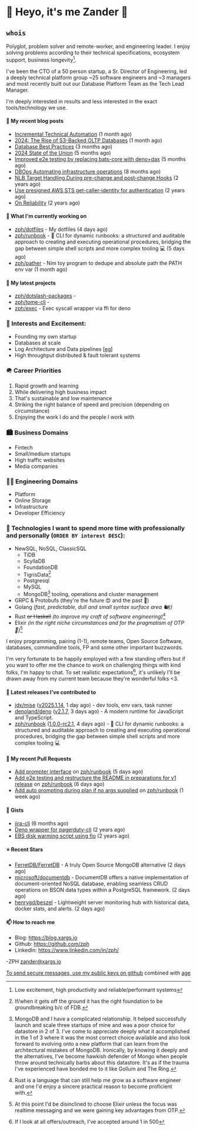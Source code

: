 # 👋 Heyo, it's me Zander 👋

## `whois`
Polyglot, problem solver and remote-worker, and engineering leader.  I enjoy solving problems according to their technical specifications, ecosystem support, business longevity[^1].

I've been the CTO of a 50 person startup, a Sr. Director of Engineering, led a deeply technical
platform group ~25 software engineers and ~3 managers and most recently built out our
Database Platform Team as the Tech Lead Manager.

I'm deeply interested in results and less interested in the exact tools/technology we use.

#### 📜 My recent blog posts

- [Incremental Technical Automation](https://blog.xargs.io/post/2024-12-02-incremental-technical-automation/) (1 month ago)
- [2024: The Rise of S3-Backed OLTP Databases](https://blog.xargs.io/post/2024-11-30-2024-predictions-for-databases-oltp/) (1 month ago)
- [Database Best Practices](https://blog.xargs.io/post/2024-10-24-database-reliability-and-best-practices/) (3 months ago)
- [2024 State of the Union](https://blog.xargs.io/post/2024-08-06-2024-state-of-the-union/) (5 months ago)
- [Improved e2e testing by replacing bats-core with deno&#43;dax](https://blog.xargs.io/post/2024-08-06-improved-e2e-testing-by-replacing-bats-core-with-deno-dax/) (5 months ago)
- [DBOps Automating infrastructure operations](https://blog.xargs.io/post/2024-05-04-dbops-automating-infrastructure-operations/) (8 months ago)
- [NLB Target Handling During pre-change and post-change Hooks](https://blog.xargs.io/post/2023-07-22-nlb-target-handling-during-pre-change-and-post-change-hooks/) (2 years ago)
- [Use presigned AWS STS get-caller-identity for authentication](https://blog.xargs.io/post/2023-07-01-use-presigned-aws-sts-get-caller-identity-for-authentication/) (2 years ago)
- [On Reliability](https://blog.xargs.io/post/2023-05-10-on-reliability/) (2 years ago)

#### 👷 What I'm currently working on

- [zph/dotfiles](https://github.com/zph/dotfiles) - My dotfiles (4 days ago)
- [zph/runbook](https://github.com/zph/runbook) - 📖 CLI for dynamic runbooks: a structured and auditable approach to creating and executing operational procedures, bridging the gap between simple shell scripts and more complex tooling 💻 (5 days ago)
- [zph/pather](https://github.com/zph/pather) - Nim toy program to dedupe and absolute path the PATH env var (1 month ago)

#### 🌱 My latest projects

- [zph/dotslash-packages](https://github.com/zph/dotslash-packages) - 
- [zph/tome-cli](https://github.com/zph/tome-cli) - 
- [zph/exec](https://github.com/zph/exec) - Exec syscall wrapper via ffi for deno

### 📖 Interests and Excitement:
* Founding my own startup
* Databases at scale
* Log Architecture and Data pipelines [[eg](https://engineering.linkedin.com/distributed-systems/log-what-every-software-engineer-should-know-about-real-time-datas-unifying)]
* High throughput distributed & fault tolerant systems

### 🪖 Career Priorities
1. Rapid growth and learning
2. While delivering high business impact
3. That's sustainable and low maintenance
4. Striking the right balance of speed and precision (depending on circumstance)
5. Enjoying the work I do and the people I work with

### 🏙 Business Domains
* Fintech
* Small/medium startups
* High traffic websites
* Media companies

### 👨‍💻 Engineering Domains
* Platform
* Online Storage
* Infrastructure
* Developer Efficiency

### 🏫 Technologies I want to spend more time with professionally and personally (`ORDER BY interest DESC`):

* NewSQL, NoSQL, ClassicSQL
	* TiDB
	* ScyllaDB
	* FoundationDB
	* TigrisData[^tigris]
	* Postgresql
	* MySQL
  * MongoDB[^love-hate] tooling, operations and cluster management
* GRPC & Protobufs (they're the future 😍 and the past 🤔)
* Golang *(fast, predictable, dull and small syntax surface area 🐿️))*
* Rust ~~or Haskell~~ *(to improve my craft of software engineering)*[^rust]
* Elixir *(in the right niche circumstances and for the pragmatism of  OTP 🔮)*[^elixir]

I enjoy programming, pairing (1-1), remote teams, Open Source Software, databases, commandline tools, FP and some other important buzzwords.

I'm very fortunate to be happily employed with a few standing offers but if you want to offer me the chance to work on challenging things with kind folks, I'm happy to chat. To set realistic expectations[^hiring-odds], it's unlikely I'll be drawn away from my current team because they're wonderful folks &lt;3.

#### 🔭 Latest releases I've contributed to

- [jdx/mise](https://github.com/jdx/mise) ([v2025.1.14](https://github.com/jdx/mise/releases/tag/v2025.1.14), 1 day ago) - dev tools, env vars, task runner
- [denoland/deno](https://github.com/denoland/deno) ([v2.1.7](https://github.com/denoland/deno/releases/tag/v2.1.7), 3 days ago) - A modern runtime for JavaScript and TypeScript.
- [zph/runbook](https://github.com/zph/runbook) ([1.0.0-rc2.1](https://github.com/zph/runbook/releases/tag/1.0.0-rc2.1), 4 days ago) - 📖 CLI for dynamic runbooks: a structured and auditable approach to creating and executing operational procedures, bridging the gap between simple shell scripts and more complex tooling 💻

#### 🔨 My recent Pull Requests

- [Add prompter interface](https://github.com/zph/runbook/pull/25) on [zph/runbook](https://github.com/zph/runbook) (5 days ago)
- [Add e2e testing and restructure the README in preparations for v1 release](https://github.com/zph/runbook/pull/23) on [zph/runbook](https://github.com/zph/runbook) (6 days ago)
- [Add auto prompting during plan if no args supplied](https://github.com/zph/runbook/pull/19) on [zph/runbook](https://github.com/zph/runbook) (1 week ago)

#### 📓 Gists

- [jira-cli](https://gist.github.com/917d1ca2ac2becd15375ce8caf89563a) (6 months ago)
- [Deno wrapper for pagerduty-cli](https://gist.github.com/790e9259a9afa4ab7741a493994d8fa8) (2 years ago)
- [EBS disk warming script using fio](https://gist.github.com/5935caeeebc001e2af38f087da19d5af) (2 years ago)

#### ⭐ Recent Stars

- [FerretDB/FerretDB](https://github.com/FerretDB/FerretDB) - A truly Open Source MongoDB alternative (2 days ago)
- [microsoft/documentdb](https://github.com/microsoft/documentdb) - DocumentDB offers a native implementation of document-oriented NoSQL database, enabling seamless CRUD operations on BSON data types within a PostgreSQL framework. (2 days ago)
- [henrygd/beszel](https://github.com/henrygd/beszel) - Lightweight server monitoring hub with historical data, docker stats, and alerts. (2 days ago)

#### 📫 How to reach me

- Blog: https://blog.xargs.io
- Github: https://github.com/zph
- LinkedIn: https://www.linkedin.com/in/zph/

-ZPH [zander@xargs.io](mailto:zander@xargs.io)

[To send secure messages, use my public keys on github](https://github.com/zph.keys) combined with [age](https://github.com/FiloSottile/age)

[^1]: Low excitement, high productivity and reliable/performant systems
[^confs]: I've stopped attending conferences due to competing life responsibilities and the talks ceasing to introduce as much novel and challenging content for me
[^hiring-odds]: If I look at all offers/outreach, I've accepted around 1 in 500
[^clojure]: It remains a niche language that I really enjoyed as a practitioner but I'd be reluctant to found a company on it
[^elixir]: At this point I'd be disinclined to choose Elixir unless the focus was realtime messaging and we were gaining key advantages from OTP.
[^rust]: Rust is a language that can still help me grow as a software engineer and one I'd enjoy a sincere practical reason to become proficient with.
[^mongodb]: Half Petabyte cluster self hosted on EC2 for v3.x with 99.99% availability SLA and having to solve hard scaling problems including working around architectural limitations of the db itself by dropping down to reading the db code.
[^tigris]: If/when it gets off the ground it has the right foundation to be groundbreaking b/c of FDB.
[^love-hate]: MongoDB and I have a complicated relationship. It helped successfully launch and scale three startups of mine and was a poor choice for datastore in 2 of 3. I've come to appreciate deeply what it accomplished in the 1 of 3 where it was the most correct choice available and also look forward to evolving onto a new platform that can learn from the architectural mistakes of MongoDB. Ironically, by knowing it deeply and the alternatives, I've become hawkish defender of Mongo when people throw around technically barbs about this datastore. It's as if the trauma I've experienced have bonded me to it like Gollum and The Ring.



